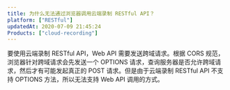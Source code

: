```yaml
---
title: 为什么无法通过浏览器调用云端录制 RESTful API？
platform: ["RESTful"]
updatedAt: 2020-07-09 21:45:24
Products: ["cloud-recording"]
---
```

要使用云端录制 RESTful API，Web API 需要发送跨域请求。根据 CORS 规范，浏览器针对跨域请求会先发送一个 OPTIONS 请求，查询服务器是否允许跨域请求，然后才有可能发起真正的 POST 请求。但是由于云端录制 RESTful API 不支持 OPTIONS 方法，所以无法支持 Web API 调用的方式。